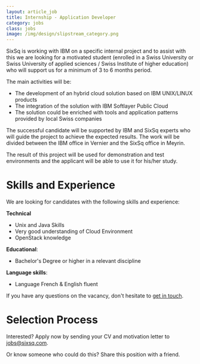 ```yaml
---
layout: article_job
title: Internship - Application Developer
category: jobs
class: jobs
image: /img/design/slipstream_category.png
---
```


SixSq is working with IBM on a specific internal project and to assist with this we are looking for a motivated student (enrolled in a Swiss University or Swiss University of applied sciences / Swiss Institute of higher education) who will support us for a minimum of 3 to 6 months period. 

The main activities will be:

- The development of an hybrid cloud solution based on IBM UNIX/LINUX products
- The integration of the solution with IBM Softlayer Public Cloud
- The solution could be enriched with tools and application patterns provided by local Swiss companies


The successful candidate will be supported by IBM and SixSq experts who will guide the project to achieve the expected results. The work will be divided between the IBM office in Vernier and the SixSq office in Meyrin. 

The result of this project will be used for demonstration and test environments and the applicant will be able to use it for his/her study.


Skills and Experience
=====================

We are looking for candidates with the following skills and experience:  

**Technical**

- Unix and Java Skills
- Very good understanding of Cloud Environment
- OpenStack knowledge


**Educational**: 

- Bachelor's Degree or higher in a relevant discipline 

**Language skills**: 

- Language French & English fluent

If you have any questions on the vacancy, don't hesitate to [get in touch](http://localhost:4000/contact/#contact-us-form).

Selection Process
===================

Interested? Apply now by sending your CV and motivation letter to [jobs@sixsq.com](mailto:jobs@sixsq.com?subject=job%20application). 

Or know someone who could do this? Share this position with a friend.
